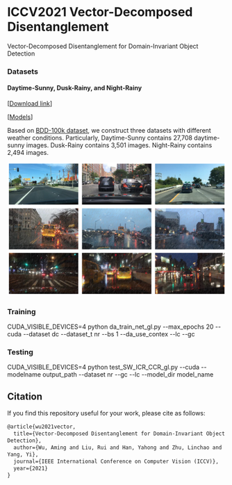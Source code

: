 # ICCV2021 Vector-Decomposed Disentanglement
Vector-Decomposed Disentanglement for Domain-Invariant Object Detection

### Datasets

#### Daytime-Sunny, Dusk-Rainy, and Night-Rainy

[[Download link](https://1drv.ms/u/s!Aj36fTfndfoAgkgoOBNOruhwdPls?e=U6AGWP)]

[[Models](https://1drv.ms/u/s!Aj36fTfndfoAgkm7nRpm3hmXaiw8?e=CfLb97)]

Based on [BDD-100k dataset](https://bdd-data.berkeley.edu), we construct three datasets with different weather conditions. Particularly, Daytime-Sunny contains 27,708 daytime-sunny images. Dusk-Rainy contains 3,501 images. Night-Rainy contains 2,494 images.

![shapenet_illuminants](images/aweather.png)

### Training

CUDA_VISIBLE_DEVICES=4 python da_train_net_gl.py --max_epochs 20 --cuda --dataset dc --dataset_t nr --bs 1 --da_use_contex --lc --gc

### Testing

CUDA_VISIBLE_DEVICES=4 python test_SW_ICR_CCR_gl.py --cuda --modelname output_path --dataset nr --gc --lc --model_dir model_name

## Citation

If you find this repository useful for your work, please cite as follows:

```
@article{wu2021vector,
  title={Vector-Decomposed Disentanglement for Domain-Invariant Object Detection},
  author={Wu, Aming and Liu, Rui and Han, Yahong and Zhu, Linchao and Yang, Yi},
  journal={IEEE International Conference on Computer Vision (ICCV)},
  year={2021}
}

```
